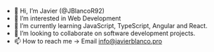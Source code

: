 - 👋 Hi, I’m Javier (@JBlancoR92)
- 👀 I’m interested in Web Development
- 🌱 I’m currently learning JavaScript, TypeScript, Angular and React.
- 💞️ I’m looking to collaborate on software development projects.
- 📫 How to reach me -> Email info@javierblanco.pro

<!---
JBlancoR92/JBlancoR92 is a ✨ special ✨ repository because its `README.md` (this file) appears on your GitHub profile.
You can click the Preview link to take a look at your changes.
--->
